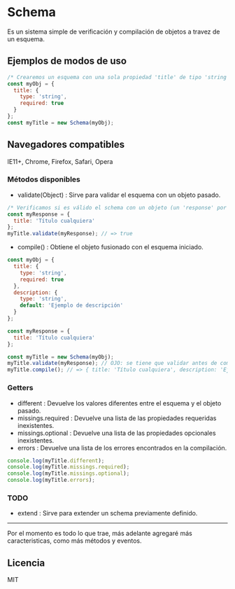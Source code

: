 # Schema
Es un sistema simple de verificación y compilación de objetos a travez de un esquema.

## Ejemplos de modos de uso

```javascript
/* Crearemos un esquema con una sola propiedad 'title' de tipo 'string' obligatoria */
const myObj = {
  title: {
    type: 'string',
    required: true
  }
};
const myTitle = new Schema(myObj);
```

## Navegadores compatibles

IE11+, Chrome, Firefox, Safari, Opera


### Métodos disponibles
- validate(Object) : Sirve para validar el esquema con un objeto pasado.

```javascript
/* Verificamos si es válido el schema con un objeto (un 'response' por ejemplo) */
const myResponse = {
  title: 'Título cualquiera'
};
myTitle.validate(myResponse); // => true
```

- compile() : Obtiene el objeto fusionado con el esquema iniciado.

```javascript
const myObj = {
  title: {
    type: 'string',
    required: true
  },
  description: {
    type: 'string',
    default: 'Ejemplo de descripción'
  }
};

const myResponse = {
  title: 'Título cualquiera'
};

const myTitle = new Schema(myObj);
myTitle.validate(myResponse); // OJO: se tiene que validar antes de compilar.
myTitle.compile(); // => { title: 'Título cualquiera', description: 'Ejemplo de descripción' }
```

### Getters
- different : Devuelve los valores diferentes entre el esquema y el objeto pasado.
- missings.required : Devuelve una lista de las propiedades requeridas inexistentes.
- missings.optional : Devuelve una lista de las propiedades opcionales inexistentes.
- errors : Devuelve una lista de los errores encontrados en la compilación.

```javascript
console.log(myTitle.different);
console.log(myTitle.missings.required);
console.log(myTitle.missings.optional);
console.log(myTitle.errors);
```

### TODO
- extend : Sirve para extender un schema previamente definido.

---

Por el momento es todo lo que trae, más adelante agregaré más caracteristicas, como más métodos y eventos.

Licencia
----

MIT